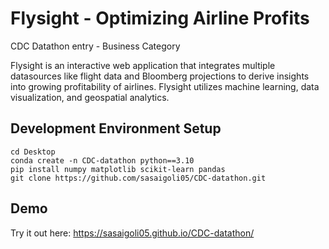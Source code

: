 # Flysight - Optimizing Airline Profits
CDC Datathon entry - Business Category

Flysight is an interactive web application that integrates multiple datasources like flight data and Bloomberg projections to derive insights into growing profitability of airlines. Flysight utilizes machine learning, data visualization, and geospatial analytics.


## Development Environment Setup
```
cd Desktop
conda create -n CDC-datathon python==3.10
pip install numpy matplotlib scikit-learn pandas
git clone https://github.com/sasaigoli05/CDC-datathon.git
```
## Demo
Try it out here: https://sasaigoli05.github.io/CDC-datathon/
